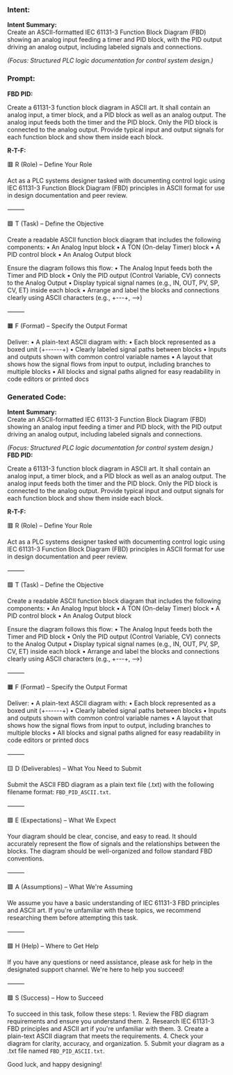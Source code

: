 ### Intent:
**Intent Summary:**  
Create an ASCII-formatted IEC 61131-3 Function Block Diagram (FBD) showing an analog input feeding a timer and PID block, with the PID output driving an analog output, including labeled signals and connections.  

*(Focus: Structured PLC logic documentation for control system design.)*

### Prompt:
**FBD PID:**

Create a 61131-3 function block diagram in ASCII art. It shall contain an analog input, a timer block, and a PID block as well as an analog output. The analog input feeds both the timer and the PID block. Only the PID block is connected to the analog output. Provide typical input and output signals for each function block and show them inside each block.


**R-T-F:**

🟥 R (Role) – Define Your Role

Act as a PLC systems designer tasked with documenting control logic using IEC 61131-3 Function Block Diagram (FBD) principles in ASCII format for use in design documentation and peer review.

⸻

🟩 T (Task) – Define the Objective

Create a readable ASCII function block diagram that includes the following components:
	•	An Analog Input block
	•	A TON (On-delay Timer) block
	•	A PID control block
	•	An Analog Output block

Ensure the diagram follows this flow:
	•	The Analog Input feeds both the Timer and PID block
	•	Only the PID output (Control Variable, CV) connects to the Analog Output
	•	Display typical signal names (e.g., IN, OUT, PV, SP, CV, ET) inside each block
	•	Arrange and label the blocks and connections clearly using ASCII characters (e.g., +---+, -->)

⸻

🟧 F (Format) – Specify the Output Format

Deliver:
	•	A plain-text ASCII diagram with:
	•	Each block represented as a boxed unit (+------+)
	•	Clearly labeled signal paths between blocks
	•	Inputs and outputs shown with common control variable names
	•	A layout that shows how the signal flows from input to output, including branches to multiple blocks
	•	All blocks and signal paths aligned for easy readability in code editors or printed docs

### Generated Code:
**Intent Summary:**  
Create an ASCII-formatted IEC 61131-3 Function Block Diagram (FBD) showing an analog input feeding a timer and PID block, with the PID output driving an analog output, including labeled signals and connections.  

*(Focus: Structured PLC logic documentation for control system design.)*
**FBD PID:**

Create a 61131-3 function block diagram in ASCII art. It shall contain an analog input, a timer block, and a PID block as well as an analog output. The analog input feeds both the timer and the PID block. Only the PID block is connected to the analog output. Provide typical input and output signals for each function block and show them inside each block.


**R-T-F:**

🟥 R (Role) – Define Your Role

Act as a PLC systems designer tasked with documenting control logic using IEC 61131-3 Function Block Diagram (FBD) principles in ASCII format for use in design documentation and peer review.

⸻

🟩 T (Task) – Define the Objective

Create a readable ASCII function block diagram that includes the following components:
	•	An Analog Input block
	•	A TON (On-delay Timer) block
	•	A PID control block
	•	An Analog Output block

Ensure the diagram follows this flow:
	•	The Analog Input feeds both the Timer and PID block
	•	Only the PID output (Control Variable, CV) connects to the Analog Output
	•	Display typical signal names (e.g., IN, OUT, PV, SP, CV, ET) inside each block
	•	Arrange and label the blocks and connections clearly using ASCII characters (e.g., +---+, -->)

⸻

🟧 F (Format) – Specify the Output Format

Deliver:
	•	A plain-text ASCII diagram with:
	•	Each block represented as a boxed unit (+------+)
	•	Clearly labeled signal paths between blocks
	•	Inputs and outputs shown with common control variable names
	•	A layout that shows how the signal flows from input to output, including branches to multiple blocks
	•	All blocks and signal paths aligned for easy readability in code editors or printed docs

⸻

🟨 D (Deliverables) – What You Need to Submit

Submit the ASCII FBD diagram as a plain text file (.txt) with the following filename format: `FBD_PID_ASCII.txt`.

⸻

🟩 E (Expectations) – What We Expect

Your diagram should be clear, concise, and easy to read. It should accurately represent the flow of signals and the relationships between the blocks. The diagram should be well-organized and follow standard FBD conventions.

⸻

🟩 A (Assumptions) – What We're Assuming

We assume you have a basic understanding of IEC 61131-3 FBD principles and ASCII art. If you're unfamiliar with these topics, we recommend researching them before attempting this task.

⸻

🟩 H (Help) – Where to Get Help

If you have any questions or need assistance, please ask for help in the designated support channel. We're here to help you succeed!

⸻

🟩 S (Success) – How to Succeed

To succeed in this task, follow these steps:
	1.	Review the FBD diagram requirements and ensure you understand them.
	2.	Research IEC 61131-3 FBD principles and ASCII art if you're unfamiliar with them.
	3.	Create a plain-text ASCII diagram that meets the requirements.
	4.	Check your diagram for clarity, accuracy, and organization.
	5.	Submit your diagram as a .txt file named `FBD_PID_ASCII.txt`.

Good luck, and happy designing!
